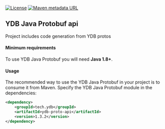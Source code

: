 [![License](https://img.shields.io/badge/License-Apache%202.0-blue.svg)](https://github.com/ydb-platform/ydb-java-genproto/blob/master/LICENSE)
[![Maven metadata URL](https://img.shields.io/maven-metadata/v?metadataUrl=https%3A%2F%2Frepo1.maven.org%2Fmaven2%2Ftech%2Fydb%2Fydb-proto-api%2Fmaven-metadata.xml)](https://mvnrepository.com/artifact/tech.ydb/ydb-proto-api)

## YDB Java Protobuf api

Project includes code generation from YDB protos

#### Minimum requirements ####

To use YDB Java Protobuf you will need **Java 1.8+**.

#### Usage
The recommended way to use the YDB Java Protobuf in your project is to consume it from Maven.
Specify the YDB Java Protobuf module in the dependencies:

```xml
<dependency>
    <groupId>tech.ydb</groupId>
    <artifactId>ydb-proto-api</artifactId>
    <version>1.3.2</version>
</dependency>
```
